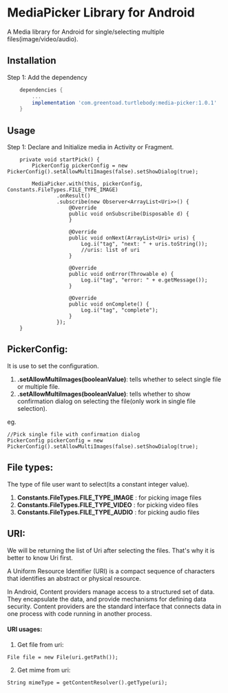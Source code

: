 # MediaPicker Library for Android


A Media library for Android for single/selecting multiple files(image/video/audio).


## Installation
Step 1: Add the dependency

```gradle
    dependencies {
        ...
        implementation 'com.greentoad.turtlebody:media-picker:1.0.1'
    }
```

## Usage
Step 1: Declare and Initialize media in Activity or Fragment.

```
    private void startPick() {
        PickerConfig pickerConfig = new PickerConfig().setAllowMultiImages(false).setShowDialog(true);
        
        MediaPicker.with(this, pickerConfig, Constants.FileTypes.FILE_TYPE_IMAGE)
                .onResult()
                .subscribe(new Observer<ArrayList<Uri>>() {
                    @Override
                    public void onSubscribe(Disposable d) {
                    }

                    @Override
                    public void onNext(ArrayList<Uri> uris) {
                        Log.i("tag", "next: " + uris.toString());
                        //uris: list of uri
                    }

                    @Override
                    public void onError(Throwable e) {
                        Log.i("tag", "error: " + e.getMessage());
                    }

                    @Override
                    public void onComplete() {
                        Log.i("tag", "complete");
                    }
                });
    }
```

## PickerConfig:
It is use to set the configuration.
1. **.setAllowMultiImages(booleanValue)**: tells whether to select single file or multiple file.
2. **.setAllowMultiImages(booleanValue)**: tells whether to show confirmation dialog on selecting the file(only work in single file selection).

eg.
```
//Pick single file with confirmation dialog
PickerConfig pickerConfig = new PickerConfig().setAllowMultiImages(false).setShowDialog(true);
```

## File types:
The type of file user want to select(its a constant integer value).
1. **Constants.FileTypes.FILE_TYPE_IMAGE** : for picking image files
2. **Constants.FileTypes.FILE_TYPE_VIDEO** : for picking video files
3. **Constants.FileTypes.FILE_TYPE_AUDIO** : for picking audio files


## URI:
We will be returning the list of Uri after selecting the files. That's why it is better to know Uri first.

A Uniform Resource Identifier (URI) is a compact sequence of characters that identifies an abstract or physical resource.

In Android, Content providers manage access to a structured set of data. They encapsulate the data, and provide mechanisms for defining data security. Content providers are the standard interface that connects data in one process with code running in another process.

#### URI usages:
1. Get file from uri:
```
File file = new File(uri.getPath());
```

2. Get mime from uri:
```
String mimeType = getContentResolver().getType(uri);
```





